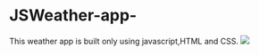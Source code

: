 # JSWeather-app-
This weather app is built only using javascript,HTML and CSS.
<img src="https://github.com/khodjiyev2o/JSWeather-app-/blob/main/screen-capture%20(2).gif"/>
